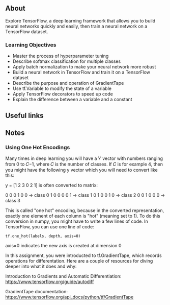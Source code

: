 ## About

Explore TensorFlow, a deep learning framework that allows you to build neural networks quickly and easily, then train a neural network on a TensorFlow dataset.  

### Learning Objectives

- Master the process of hyperparameter tuning
- Describe softmax classification for multiple classes
- Apply batch normalization to make your neural network more robust
- Build a neural network in TensorFlow and train it on a TensorFlow dataset
- Describe the purpose and operation of GradientTape
- Use tf.Variable to modify the state of a variable
- Apply TensorFlow decorators to speed up code
- Explain the difference between a variable and a constant

## Useful links



## Notes

### Using One Hot Encodings

Many times in deep learning you will have a 𝑌 vector with numbers ranging from 0 to 𝐶−1, where 𝐶 is the number of classes. If 𝐶 is for example 4, then you might have the following y vector which you will need to convert like this:

y = [1 2 3 0 2 1] is often converted to matrix:

0   0   0   1   0   0   -> class 0
1   0   0   0   0   1   -> class 1
0   1   0   0   1   0   -> class 2
0   0   1   0   0   0   -> class 3

This is called "one hot" encoding, because in the converted representation, exactly one element of each column is "hot" (meaning set to 1). To do this conversion in numpy, you might have to write a few lines of code. In TensorFlow, you can use one line of code:

`tf.one_hot(labels, depth, axis=0)`

axis=0 indicates the new axis is created at dimension 0

In this assignment, you were introducted to tf.GradientTape, which records operations for differentation. Here are a couple of resources for diving deeper into what it does and why:

Introduction to Gradients and Automatic Differentiation: https://www.tensorflow.org/guide/autodiff

GradientTape documentation: https://www.tensorflow.org/api_docs/python/tf/GradientTape




